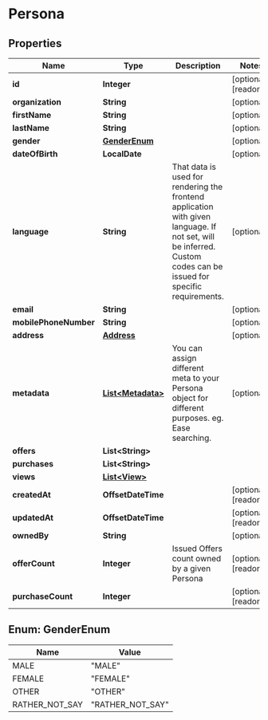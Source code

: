

# Persona



## Properties

| Name | Type | Description | Notes |
|------------ | ------------- | ------------- | -------------|
|**id** | **Integer** |  |  [optional] [readonly] |
|**organization** | **String** |  |  [optional] |
|**firstName** | **String** |  |  [optional] |
|**lastName** | **String** |  |  [optional] |
|**gender** | [**GenderEnum**](#GenderEnum) |  |  [optional] |
|**dateOfBirth** | **LocalDate** |  |  [optional] |
|**language** | **String** | That data is used for rendering the frontend application with given language. If not set, will be inferred. Custom codes can be issued for specific requirements. |  [optional] |
|**email** | **String** |  |  [optional] |
|**mobilePhoneNumber** | **String** |  |  [optional] |
|**address** | [**Address**](Address.md) |  |  [optional] |
|**metadata** | [**List&lt;Metadata&gt;**](Metadata.md) | You can assign different meta to your Persona object for different purposes. eg. Ease searching. |  [optional] |
|**offers** | **List&lt;String&gt;** |  |  |
|**purchases** | **List&lt;String&gt;** |  |  |
|**views** | [**List&lt;View&gt;**](View.md) |  |  |
|**createdAt** | **OffsetDateTime** |  |  [optional] [readonly] |
|**updatedAt** | **OffsetDateTime** |  |  [optional] [readonly] |
|**ownedBy** | **String** |  |  [optional] |
|**offerCount** | **Integer** | Issued Offers count owned by a given Persona |  [optional] [readonly] |
|**purchaseCount** | **Integer** |  |  [optional] [readonly] |



## Enum: GenderEnum

| Name | Value |
|---- | -----|
| MALE | &quot;MALE&quot; |
| FEMALE | &quot;FEMALE&quot; |
| OTHER | &quot;OTHER&quot; |
| RATHER_NOT_SAY | &quot;RATHER_NOT_SAY&quot; |



